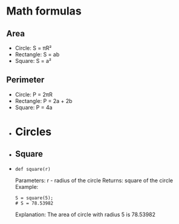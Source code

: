 # Math formulas
## Area
- Circle: S = πR²
- Rectangle: S = ab
- Square: S = a²

## Perimeter
- Circle: P = 2πR
- Rectangle: P = 2a + 2b
- Square: P = 4a
- # Circles
- ## Square
- ```
  def square(r)
  ```
  Parameters:
  r - radius of the circle
  Returns:
  square of the circle
  Example:
  ```
  S = square(5);
  # S = 78.53982
  ```
  Explanation:
  The area of circle with radius 5 is 78.53982
